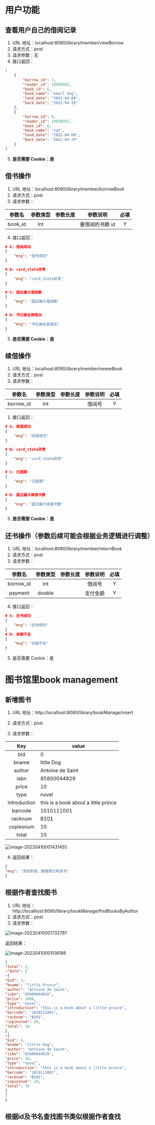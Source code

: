 #	用户功能

##	查看用户自己的借阅记录

1. URL 地址：localhost:8090/library/member/viewBorrow
2. 请求方式：post
3. 请求参数：无
4. 接口返回：

```json
[
    {
        "borrow_id": 7,
        "reader_id": 19030502,
        "book_id": 5,
        "book_name": "small dog",
        "lend_date": "2022-04-09",
        "back_date": "2022-04-29"
    },
    {
        "borrow_id": 8,
        "reader_id": 19030502,
        "book_id": 6,
        "book_name": "cat",
        "lend_date": "2022-04-09",
        "back_date": "2022-04-29"
    }
]
```

5. **是否需要 Cookie：是**



##	借书操作

1. URL 地址：localhost:8090/library/member/borrowBook
2. 请求方式：post
3. 请求参数：

| 参数名  | 参数类型 | 参数长度 |    参数说明     | 必填 |
| :-----: | :------: | :------: | :-------------: | :--: |
| book_id |   int    |          | 要借阅的书籍 id |  Y   |

4. 接口返回：

```json
# A: 借阅成功
{
    "msg": "借书成功"
}

# B: card_state异常
{
    "msg": "card_state异常"
}

# C: 超出最大借阅数
{
    "msg": "超出最大借阅数"
}

# D: 书已被全部借出
{
    "msg": "书已被全部借出"
}
```

5. **是否需要 Cookie：是**



##	续借操作

1. URL 地址：localhost:8090/library/member/renewBook
2. 请求方式：post
3. 请求参数：

|  参数名   | 参数类型 | 参数长度 | 参数说明 | 必填 |
| :-------: | :------: | :------: | :------: | :--: |
| borrow_id |   int    |          |  借阅号  |  Y   |

1. 接口返回：

```json
# A: 续借成功
{
    "msg": "续借成功"
}

# B: card_state异常
{
    "msg": "card_state异常"
}

# C: 已超期
{
    "msg": "已超期"
}

# D: 超过最大续借次数
{
    "msg": "超过最大续借次数"
}
```

5. **是否需要 Cookie：是**





##	还书操作（参数后续可能会根据业务逻辑进行调整）

1. URL 地址：localhost:8090/library/member/returnBook
2. 请求方式：post
3. 请求参数：

|  参数名   | 参数类型 | 参数长度 | 参数说明 | 必填 |
| :-------: | :------: | :------: | :------: | :--: |
| borrow_id |   int    |          |  借阅号  |  Y   |
|  payment  |  double  |          | 支付金额 |  Y   |

4. 接口返回：

```json
# A: 还书成功
{
    "msg": "还书成功"
}
# B: 余额不足
{
    "msg": "余额不足"
}
```

5. 是否需要 Cookie：是





# 图书馆里book management

## 新增图书

1. URL 地址：http://localhost:8090/library/bookManage/insert

2. 请求方式：post

3. 请求参数：

 

|     Key      | value                                |
| :----------: | ------------------------------------ |
|     bid      | 0                                    |
|    bname     | little Dog                           |
|    author    | Antoine de Saint                     |
|     isbn     | 85800044829                          |
|    price     | 10                                   |
|     type     | novel                                |
| introduction | this is a book about a little prince |
|   barcode    | 1010111001                           |
|   racknum    | B101                                 |
|  copiesnum   | 10                                   |
|    total     | 10                                   |

![image-20220410001431455](新建文件夹/image-20220410001431455.png)



4. 返回结果：

```json
{
"msg": "添加失败，数据库已有该书"
}
```

## 根据作者查找图书

1. URL 地址：http://localhost:8090/library/bookManage/findBooksByAuthor
2. 请求方式：post
3. 请求参数：

![image-20220410001732797](新建文件夹/image-20220410001732797.png)

返回结果：

![image-20220410001516186](新建文件夹/image-20220410001516186.png)

``` json
{
"total": 2,
-"data": [
-{
"bid": 3,
"bname": "little Prince",
"author": "Antoine de Saint",
"isbn": "85800044828",
"price": 1000,
"type": "novel",
"introduction": "this is a book about a little prince",
"barcode": "1010111001",
"racknum": "B101",
"copiesnum": 10,
"total": 10
},
-{
"bid": 4,
"bname": "little Dog",
"author": "Antoine de Saint",
"isbn": "85800044829",
"price": 10,
"type": "novel",
"introduction": "this is a book about a little prince",
"barcode": "1010111001",
"racknum": "B101",
"copiesnum": 10,
"total": 10
}
]
}
```

## 根据id及书名查找图书类似根据作者查找


